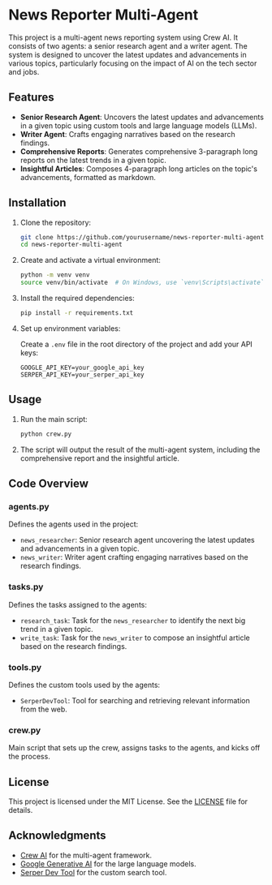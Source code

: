# News Reporter Multi-Agent

This project is a multi-agent news reporting system using Crew AI. It consists of two agents: a senior research agent and a writer agent. The system is designed to uncover the latest updates and advancements in various topics, particularly focusing on the impact of AI on the tech sector and jobs.

## Features

- **Senior Research Agent**: Uncovers the latest updates and advancements in a given topic using custom tools and large language models (LLMs).
- **Writer Agent**: Crafts engaging narratives based on the research findings.
- **Comprehensive Reports**: Generates comprehensive 3-paragraph long reports on the latest trends in a given topic.
- **Insightful Articles**: Composes 4-paragraph long articles on the topic's advancements, formatted as markdown.

## Installation

1. Clone the repository:

    ```sh
    git clone https://github.com/yourusername/news-reporter-multi-agent.git
    cd news-reporter-multi-agent
    ```

2. Create and activate a virtual environment:

    ```sh
    python -m venv venv
    source venv/bin/activate  # On Windows, use `venv\Scripts\activate`
    ```

3. Install the required dependencies:

    ```sh
    pip install -r requirements.txt
    ```

4. Set up environment variables:

    Create a `.env` file in the root directory of the project and add your API keys:

    ```plaintext
    GOOGLE_API_KEY=your_google_api_key
    SERPER_API_KEY=your_serper_api_key
    ```

## Usage

1. Run the main script:

    ```sh
    python crew.py
    ```

2. The script will output the result of the multi-agent system, including the comprehensive report and the insightful article.

## Code Overview

### agents.py

Defines the agents used in the project:

- `news_researcher`: Senior research agent uncovering the latest updates and advancements in a given topic.
- `news_writer`: Writer agent crafting engaging narratives based on the research findings.

### tasks.py

Defines the tasks assigned to the agents:

- `research_task`: Task for the `news_researcher` to identify the next big trend in a given topic.
- `write_task`: Task for the `news_writer` to compose an insightful article based on the research findings.

### tools.py

Defines the custom tools used by the agents:

- `SerperDevTool`: Tool for searching and retrieving relevant information from the web.

### crew.py

Main script that sets up the crew, assigns tasks to the agents, and kicks off the process.

## License

This project is licensed under the MIT License. See the [LICENSE](LICENSE) file for details.

## Acknowledgments

- [Crew AI](https://crew.ai) for the multi-agent framework.
- [Google Generative AI](https://cloud.google.com/ai-platform/generative-ai) for the large language models.
- [Serper Dev Tool](https://serper.dev) for the custom search tool.

